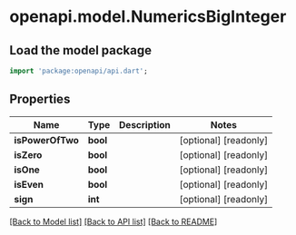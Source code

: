 # openapi.model.NumericsBigInteger

## Load the model package
```dart
import 'package:openapi/api.dart';
```

## Properties
Name | Type | Description | Notes
------------ | ------------- | ------------- | -------------
**isPowerOfTwo** | **bool** |  | [optional] [readonly] 
**isZero** | **bool** |  | [optional] [readonly] 
**isOne** | **bool** |  | [optional] [readonly] 
**isEven** | **bool** |  | [optional] [readonly] 
**sign** | **int** |  | [optional] [readonly] 

[[Back to Model list]](../README.md#documentation-for-models) [[Back to API list]](../README.md#documentation-for-api-endpoints) [[Back to README]](../README.md)


